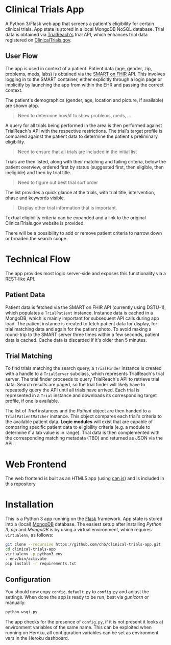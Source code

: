 Clinical Trials App
===================

A Python 3/Flask web app that screens a patient's eligibility for certain clinical trials.
App state is stored in a local MongoDB NoSQL database.
Trial data is obtained via [TrialReach's][trialreachapi] trial API, which enhances trial data registered on [ClinicalTrials.gov][ctg].

[trialreachapi]: http://developer.trialreach.com
[ctg]: http://www.clinicaltrials.gov


User Flow
---------

The app is used in context of a patient.
Patient data (age, gender, zip, problems, meds, labs) is obtained via the [SMART on FHIR][smart] API.
This involves logging in to the SMART container, either explicitly through a  login page or implicitly by launching the app from within the EHR and passing the correct context.

The patient's demographics (gender, age, location and picture, if available) are shown atop.
> Need to determine how/if to show problems, meds, ...

A query for all trials being performed in the area is then performed against TrialReach's API with the respective restrictions.
The trial's target profile is compared against the patient data to determine the patient's preliminary eligibility.
> Need to ensure that all trials are included in the initial list

Trials are then listed, along with their matching and failing criteria, below the patient overview, ordered first by status (suggested first, then eligible, then ineligible) and then by trial title.
> Need to figure out best trial sort order

The list provides a quick glance at the trials, with trial title, intervention, phase and keywords visible.
> Display other trial information that is important.

Textual eligibility criteria can be expanded and a link to the original ClinicalTrials.gov website is provided.

There will be a possibility to add or remove patient criteria to narrow down or broaden the search scope.

[smart]: http://smartplatforms.org


Technical Flow
==============

The app provides most logic server-side and exposes this functionality via a REST-like API.

Patient Data
------------

Patient data is fetched via the SMART on FHIR API (currently using DSTU-1), which populates a `TrialPatient` instance.
Instance data is cached in a MongoDB, which is mainly important for subsequent API calls during app load.
The patient instance is created to fetch patient data for display, for trial matching data and again for the patient photo.
To avoid making a round-trip to the SMART server three times within a few seconds, patient data is cached.
Cache data is discarded if it's older than 5 minutes.

Trial Matching
--------------

To find trials matching the search query, a `TrialFinder` instance is created with a handle to a `TrialServer` subclass, which represents TrialReach's trial server.
The trial finder proceeds to query TrialReach's API to retrieve trial data.
Search results are paged, so the trial finder will likely have to repeatedly query the API until all trials have arrived.
Each trial is represented in a `Trial` instance and downloads its corresponding target profile, if one is available.

The list of _Trial_ instances and the _Patient_ object are then handed to a `TrialPatientMatcher` instance.
This object compares each trial's criteria to the available patient data.
**Logic modules** will exist that are capable of comparing specific patient data to eligibility criteria (e.g. a module to determine if a lab value is in range).
Trial data is then complemented with the corresponding matching metadata (TBD) and returned as JSON via the API.


Web Frontend
============

The web frontend is built as an HTML5 app (using [can.js][canjs]) and is included in this repository.

[canjs]: http://canjs.com/


Installation
============

This is a Python 3 app running on the [Flask][] framework.
App state is stored into a (local) [MongoDB][] database.
The easiest setup after installing _Python 3_, _pip_ and _MongoDB_ is by using a virtual environment, which requires `virtualenv`, as follows:

```bash
git clone --recursive https://github.com/chb/clinical-trials-app.git
cd clinical-trials-app
virtualenv -p python3 env
. env/bin/activate
pip install -r requirements.txt
```

Configuration
-------------

You should now copy `config.default.py` to `config.py` and adjust the settings.
When done the app is ready to be run, best via _gunicorn_ or manually:

```bash
python wsgi.py
```

The app checks for the presence of `config.py`, if it is not present it looks at environment variables of the same name.
This can be exploited when running on Heroku, all configuration variables can be set as environment vars in the Heroku dashboard.


[flask]: http://flask.pocoo.org
[mongodb]: http://www.mongodb.org
